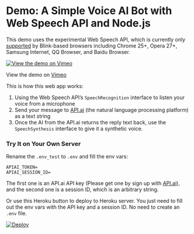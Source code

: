 # Demo: A Simple Voice AI Bot with Web Speech API and Node.js

This demo uses the experimental Web Speech API, which is currently only [supported](http://caniuse.com/#search=speech) by Blink-based browsers including Chrome 25+, Opera 27+, Samsung Internet, QQ Browser, and Baidu Browser.

[![View the demo on Vimeo](https://i.vimeocdn.com/video/633160262_480x297.jpg)](https://vimeo.com/215612852)

View the demo on [Vimeo](https://vimeo.com/215612852/)



This is how this web app works:

1. Using the Web Speech API’s `SpeechRecognition` interface to listen your voice from a microphone
2. Send your message to [API.ai](https://api.ai) (the natural language processing platform) as a text string
3. Once the AI from the API.ai returns the reply text back, use the `SpeechSynthesis` interface to give it a synthetic voice.




### Try It on Your Own Server

Rename the `.env_test` to `.env` and fill the env vars:

```
APIAI_TOKEN=
APIAI_SESSION_ID=
```

The first one is an API.ai API key (Please get one by sign up with [API.ai](https://api.ai)), and the second one is a session ID, which is an arbitrary string.

Or use this Heroku button to deploy to Heroku server. You just need to fill out the env vars with the API key and a session ID. No need to create an `.env` file.

[![Deploy](https://www.herokucdn.com/deploy/button.svg)](https://heroku.com/deploy?template=https://github.com/alexaarris/CFOServicesChatBot)



